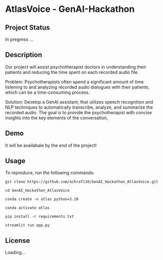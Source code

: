 # AtlasVoice - GenAI-Hackathon 

## Project Status
In pregress ...

## Description
Our project will assist psychotherapist doctors in understanding their patients and reducing the time spent on each recorded audio file.

Problem:
Psychotherapists often spend a significant amount of time listening to and analyzing recorded audio dialogues with their patients, which can be a time-consuming process.

Solution:
Develop a GenAI assistant, that utilizes speech recognition and NLP techniques to automatically transcribe, analyze, and summarize the recorded audio. The goal is to provide the psychotherapist with concise insights into the key elements of the conversation,

## Demo
It will be availabale by the end of the project! 

## Usage
To reproduce, run the following commands:

```
git clone https://github.com/achraf110/GenAI_Hackathon_AtlasVoice.git
```
```
cd GenAI_Hackathon_AtlasVoice
```
```
conda create -n atlas python=3.10
```
```
conda activate atlas
```

```
pip install -r requirements.txt 
```

```
streamlit run app.py
```

## License
Loading...
